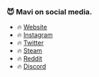 ### 😈 Mavi on social media.

- 🔥 [Website](https://mavicode.me)
- 🔥 [Instagram](https://instagram.com/808eren)
- 🔥 [Twitter](https://twitter.com/erewnoz)
- 🔥 [Steam](https://steamcommunity.com/id/blewkz)
- 🔥 [Reddit](https://reddit.com/user/blewkz)
- 🔥 [Discord](https://discord.gg/gang808)

